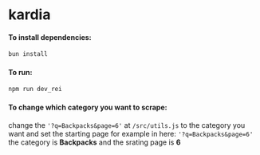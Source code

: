 # kardia

#### To install dependencies:

```bash
bun install
```

#### To run:

```bash
npm run dev_rei
```

#### To change which category you want to scrape:

change the `'?q=Backpacks&page=6'` at `/src/utils.js` to the category you want and set the starting page for example in here: `'?q=Backpacks&page=6'` the category is **Backpacks** and the srating page is **6**
